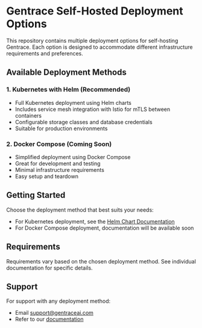 # Gentrace Self-Hosted Deployment Options

This repository contains multiple deployment options for self-hosting Gentrace. Each option is designed to accommodate different infrastructure requirements and preferences.

## Available Deployment Methods

### 1. Kubernetes with Helm (Recommended)

- Full Kubernetes deployment using Helm charts
- Includes service mesh integration with Istio for mTLS between containers
- Configurable storage classes and database credentials
- Suitable for production environments

### 2. Docker Compose (Coming Soon)

- Simplified deployment using Docker Compose
- Great for development and testing
- Minimal infrastructure requirements
- Easy setup and teardown

## Getting Started

Choose the deployment method that best suits your needs:

- For Kubernetes deployment, see the [Helm Chart Documentation](./kubernetes/helm-chart/README.md)
- For Docker Compose deployment, documentation will be available soon

## Requirements

Requirements vary based on the chosen deployment method. See individual documentation for specific details.

## Support

For support with any deployment method:

- Email [support@gentraceai.com](mailto:support@gentraceai.com)
- Refer to our [documentation](https://gentrace.ai/docs)
